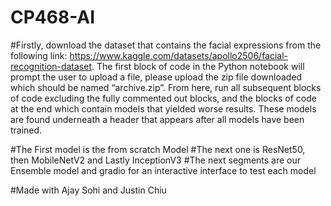 # CP468-AI

#Firstly, download the dataset that contains the facial expressions from the following link: https://www.kaggle.com/datasets/apollo2506/facial-recognition-dataset. The first block of code in the Python notebook will prompt the user to upload a file, please upload the zip file downloaded which should be named “archive.zip”. From here, run all subsequent blocks of code excluding the fully commented out blocks, and the blocks of code at the end which contain models that yielded worse results. These models are found underneath a header that appears after all models have been trained. 

#The First model is the from scratch Model
#The next one is ResNet50, then MobileNetV2 and Lastly InceptionV3
#The next segments are our Ensemble model and gradio for an interactive interface to test each model

#Made with Ajay Sohi and Justin Chiu
